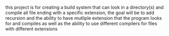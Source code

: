 this project is for creating a build system that can look in a directory(s) and compile all file ending with a specific extension, the goal will be to add recursion and the ability to have mutliple extension that the program looks for and compiles as well as the ability to use different compilers for files with different extensions
